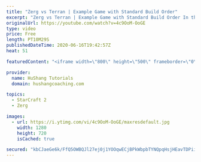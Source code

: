```yaml
---
title: "Zerg vs Terran | Example Game with Standard Build Order"
excerpt: "Zerg vs Terran | Example Game with Standard Build Order In this guide we learn how to defend early Terran attacks.  Coaching -------------------------------------------------------------------------- Interested in Starcraft lessons? Check out my website! I would love to help you improve and reach your"
originalUrl: https://youtube.com/watch?v=4c9OoM-OoGE
type: video
price: Free
length: PT10M29S
publishedDateTime: 2020-06-16T19:42:57Z
heat: 51

featuredContent: "<iframe width=\"800\" height=\"500\" frameborder=\"0\" src=\"https://www.youtube.com/embed/4c9OoM-OoGE\" allow=\"accelerometer; autoplay; encrypted-media; gyroscope; picture-in-picture\" allowfullscreen></iframe>"

provider:
  name: HuShang Tutorials
  domain: hushangcoaching.com

topics:
  - StarCraft 2
  - Zerg

images:
  - url: https://i.ytimg.com/vi/4c9OoM-OoGE/maxresdefault.jpg
    width: 1280
    height: 720
    isCached: true

secured: "kbCJaeGe6k/FfQ5OWBQJl27ej0j1YOOqwECjBPkWbpbTYNQpqHsjHEavTDPiiJJlDrVPrE3xs51ruaaCW6pcseIr9YssTyAB7rXGrC5aGtLBOfeI5jLUxUy/hjCnyXqJCZBQceu4JscIkAcIPePdbIN3O/wUY5xhldf4VE96BdS9IK1fRu9BK1iBnsJw7Q2BFVeKOojNbeMVk3m4aJirWXtFh1JjP4bbWXhcHHG5lk8QY6SiRb5fRCYvBfYJqxoG97vncsFLUTB6koRgWJ48Qzx8dbHL4JyohkFJL+Ym9y3xCty8GWAiSwFYCZX5oVYul5f3Il4TOWkJoy4/QETtI41/4Ez6OJ34y/58W+L6T9WoRA7GmphXVnu2+mH/F7bt6CkEBW9ylvUgQMAwP2Ax11dxmAB89QcAZuyA9clcR4o=;tdYHM92zS6CJ/CgUY9Dl7Q=="
---
```


